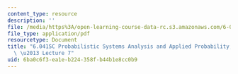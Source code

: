 ```yaml
---
content_type: resource
description: ''
file: /media/https%3A/open-learning-course-data-rc.s3.amazonaws.com/6-041sc-probabilistic-systems-analysis-and-applied-probability-fall-2013/6ba0c6f3ea1eb224358fb44b1e8cc0b9_MIT6_041SCF13_lec07_300k.mp4.pdf
file_type: application/pdf
resourcetype: Document
title: "6.041SC Probabilistic Systems Analysis and Applied Probability, Fall 2013Transcript\
  \ \u2013 Lecture 7"
uid: 6ba0c6f3-ea1e-b224-358f-b44b1e8cc0b9
---
```

